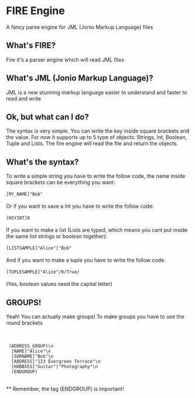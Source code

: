 # FIRE Engine
A fancy parse engine for JML (Jonio Markup Language) files

<h2>What's FIRE?</h2>
<p>Fire it's a parser engine which will read JML files</p>

<h2>What's JML (Jonio Markup Language)?</h2>
<p>JML is a new stunning markup language easier to understand and faster to read and write</p>

<h2>Ok, but what can I do?</h2>
<p>The syntax is very simple. You can write the key inside square brackets and the value. For now it supports up to 5 type of objects: Strings, Int, Boolean, Tuple and Lists. The fire engine will read the file and return the objects.</p>

<h2>What's the syntax?</h2>
<p>To write a simple string you have to write the follow code, the name inside square brackets can be everything you want:</br>
</br>
  <code>[MY_NAME]"Bob"</code></br></br>
  Or if you want to save a Int you have to write the follow code:</br></br>
  <code>[KEYINT]0</code></br></br>
  If you want to make a list (Lists are typed, which means you cant put inside the same list strings or boolean together):</br>
  </br>
  <code>[LISTSAMPLE]"Alice"|"Bob"</code></br></br>
  And if you want to make a tuple you have to write the follow code:</br></br>
  <code>[TUPLESAMPLE]"Alice"/0/True/</code></br></br>
  (Yes, boolean values need the capital letter)</br>
</p>
<h2> GROUPS! </h2>
<p> Yeah! You can actually make groups! To make groups you have to use the round brackets</p>
</br></br>
<code> (ADDRESS_GROUP)\n
  [NAME]"Alice"\n
  [SURNAME]"Bob"\n
  [ADDRESS]"123 Evergreen Terrace"\n
  [HOBBIES]"Guitar"|"Photography"\n
  (ENDGROUP)
</code>
</br>
<p>** Remember, the tag (ENDGROUP) is important! </p>
